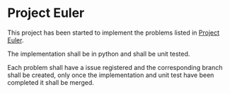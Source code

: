 # Project Euler

This project has been started to implement the problems listed in [Project Euler](https://projecteuler.net/archives).

The implementation shall be in python and shall be unit tested.

Each problem shall have a issue registered and the corresponding branch shall be
created, only once the implementation and unit test have been completed it shall
be merged.

